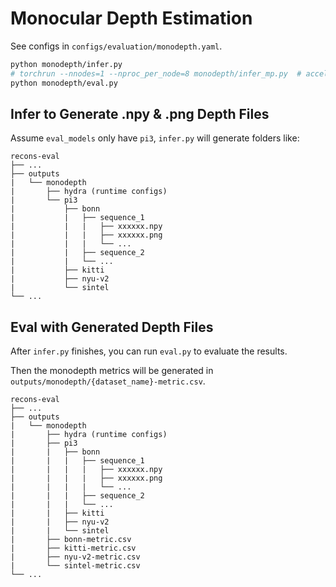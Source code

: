 # Monocular Depth Estimation

See configs in `configs/evaluation/monodepth.yaml`.

```bash
python monodepth/infer.py
# torchrun --nnodes=1 --nproc_per_node=8 monodepth/infer_mp.py  # accelerate with multi gpus
python monodepth/eval.py
```

## Infer to Generate .npy & .png Depth Files

Assume `eval_models` only have `pi3`, `infer.py` will generate folders like:

```
recons-eval
├── ...
├── outputs
|   └── monodepth
|       ├── hydra (runtime configs)
|       └── pi3
|           ├── bonn
|           |   ├── sequence_1
|           |   |   ├── xxxxxx.npy
|           |   |   ├── xxxxxx.png
|           |   |   └── ...
|           |   ├── sequence_2
|           |   └── ...
|           ├── kitti
|           ├── nyu-v2
|           └── sintel
└── ...
```

## Eval with Generated Depth Files

After `infer.py` finishes, you can run `eval.py` to evaluate the results.

Then the monodepth metrics will be generated in `outputs/monodepth/{dataset_name}-metric.csv`.

```
recons-eval
├── ...
├── outputs
|   └── monodepth
|       ├── hydra (runtime configs)
|       ├── pi3
|       |   ├── bonn
|       |   |   ├── sequence_1
|       |   |   |   ├── xxxxxx.npy
|       |   |   |   ├── xxxxxx.png
|       |   |   |   └── ...
|       |   |   ├── sequence_2
|       |   |   └── ...
|       |   ├── kitti
|       |   ├── nyu-v2
|       |   └── sintel
|       ├── bonn-metric.csv
|       ├── kitti-metric.csv
|       ├── nyu-v2-metric.csv
|       └── sintel-metric.csv
└── ...
```